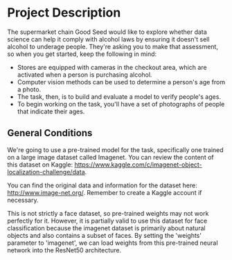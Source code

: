 # Project Description
The supermarket chain Good Seed would like to explore whether data science can help it comply with alcohol laws by ensuring it doesn't sell alcohol to underage people. They're asking you to make that assessment, so when you get started, keep the following in mind:

- Stores are equipped with cameras in the checkout area, which are activated when a person is purchasing alcohol.
- Computer vision methods can be used to determine a person's age from a photo.
- The task, then, is to build and evaluate a model to verify people's ages.
- To begin working on the task, you'll have a set of photographs of people that indicate their ages.

## General Conditions
We're going to use a pre-trained model for the task, specifically one trained on a large image dataset called Imagenet. You can review the content of this dataset on Kaggle: https://www.kaggle.com/c/imagenet-object-localization-challenge/data.

You can find the original data and information for the dataset here: http://www.image-net.org/. Remember to create a Kaggle account if necessary.

This is not strictly a face dataset, so pre-trained weights may not work perfectly for it. However, it is partially valid to use this dataset for face classification because the imagenet dataset is primarily about natural objects and also contains a subset of faces. By setting the 'weights' parameter to 'imagenet', we can load weights from this pre-trained neural network into the ResNet50 architecture.
